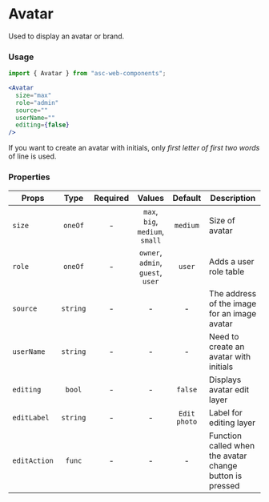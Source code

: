 # Avatar

Used to display an avatar or brand.

### Usage

```js
import { Avatar } from "asc-web-components";
```

```jsx
<Avatar 
  size="max" 
  role="admin" 
  source="" 
  userName="" 
  editing={false} 
/>
```

If you want to create an avatar with initials, only _first letter of first two words_ of line is used.

### Properties

| Props        |   Type   | Required |              Values               |   Default    | Description                                              |
| ------------ | :------: | :------: | :-------------------------------: | :----------: | -------------------------------------------------------- |
| `size`       | `oneOf`  |    -     |  `max`, `big`, `medium`, `small`  |   `medium`   | Size of avatar                                           |
| `role`       | `oneOf`  |    -     | `owner`, `admin`, `guest`, `user` |    `user`    | Adds a user role table                                   |
| `source`     | `string` |    -     |                 -                 |      -       | The address of the image for an image avatar             |
| `userName`   | `string` |    -     |                 -                 |      -       | Need to create an avatar with initials                   |
| `editing`    |  `bool`  |    -     |                 -                 |   `false`    | Displays avatar edit layer                               |
| `editLabel`  | `string` |    -     |                 -                 | `Edit photo` | Label for editing layer                                  |
| `editAction` |  `func`  |    -     |                 -                 |      -       | Function called when the avatar change button is pressed |
